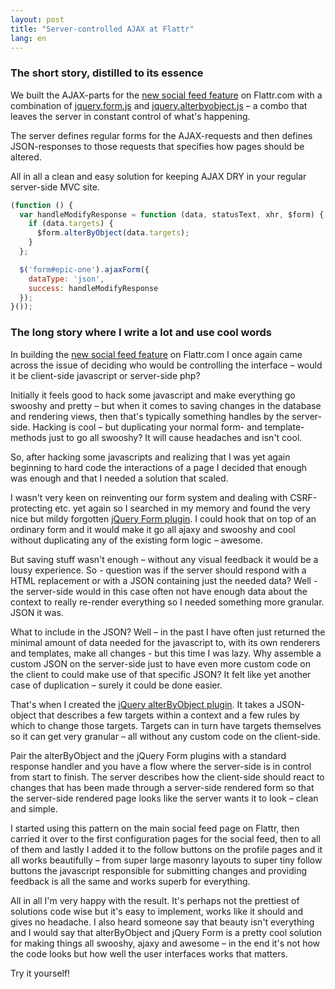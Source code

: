 ```yaml
---
layout: post
title: "Server-controlled AJAX at Flattr"
lang: en
---
```

### The short story, distilled to its essence

We built the AJAX-parts for the [new social feed feature](http://www.dailymotion.com/video/xqfed0_the-social-feed_tech) on Flattr.com with a combination of [jquery.form.js](http://jquery.malsup.com/form/) and [jquery.alterbyobject.js](https://github.com/voxpelli/jquery-alterbyobject) – a combo that leaves the server in constant control of what's happening.

The server defines regular forms for the AJAX-requests and then defines JSON-responses to those requests that specifies how pages should be altered.

All in all a clean and easy solution for keeping AJAX DRY in your regular server-side MVC site.

```js
(function () {
  var handleModifyResponse = function (data, statusText, xhr, $form) {
    if (data.targets) {
      $form.alterByObject(data.targets);
    }
  };

  $('form#epic-one').ajaxForm({
    dataType: 'json',
    success: handleModifyResponse
  });
}());
```

### The long story where I write a lot and use cool words

In building the [new social feed feature](http://www.dailymotion.com/video/xqfed0_the-social-feed_tech) on Flattr.com I once again came across the issue of deciding who would be controlling the interface – would it be client-side javascript or server-side php?

Initially it feels good to hack some javascript and make everything go swooshy and pretty – but when it comes to saving changes in the database and rendering views, then that's typically something handles by the server-side. Hacking is cool – but duplicating your normal form- and template-methods just to go all swooshy? It will cause headaches and isn't cool.

So, after hacking some javascripts and realizing that I was yet again beginning to hard code the interactions of a page I decided that enough was enough and that I needed a solution that scaled.

I wasn't very keen on reinventing our form system and dealing with CSRF-protecting etc. yet again so I searched in my memory and found the very nice but mildy forgotten [jQuery Form plugin](http://jquery.malsup.com/form/). I could hook that on top of an ordinary form and it would make it go all ajaxy and swooshy and cool without duplicating any of the existing form logic – awesome.

But saving stuff wasn't enough – without any visual feedback it would be a lousy experience. So - question was if the server should respond with a HTML replacement or with a JSON containing just the needed data? Well - the server-side would in this case often not have enough data about the context to really re-render everything so I needed something more granular. JSON it was.

What to include in the JSON? Well – in the past I have often just returned the minimal amount of data needed for the javascript to, with its own renderers and templates, make all changes - but this time I was lazy. Why assemble a custom JSON on the server-side just to have even more custom code on the client to could make use of that specific JSON? It felt like yet another case of duplication – surely it could be done easier.

That's when I created the [jQuery alterByObject plugin](https://github.com/voxpelli/jquery-alterbyobject). It takes a JSON-object that describes a few targets within a context and a few rules by which to change those targets. Targets can in turn have targets themselves so it can get very granular – all without any custom code on the client-side.

Pair the alterByObject and the jQuery Form plugins with a standard response handler and you have a flow where the server-side is in control from start to finish. The server describes how the client-side should react to changes that has been made through a server-side rendered form so that the server-side rendered page looks like the server wants it to look – clean and simple.

I started using this pattern on the main social feed page on Flattr, then carried it over to the first configuration pages for the social feed, then to all of them and lastly I added it to the follow buttons on the profile pages and it all works beautifully – from super large masonry layouts to super tiny follow buttons the javascript responsible for submitting changes and providing feedback is all the same and works superb for everything.

All in all I'm very happy with the result. It's perhaps not the prettiest of solutions code wise but it's easy to implement, works like it should and gives no headache. I also heard someone say that beauty isn't everything and I would say that alterByObject and jQuery Form is a pretty cool solution for making things all swooshy, ajaxy and awesome – in the end it's not how the code looks but how well the user interfaces works that matters.

Try it yourself!
